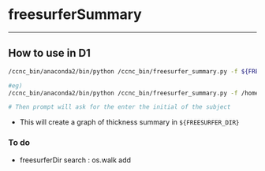 # freesurferSummary

---

## How to use in D1

```sh
/ccnc_bin/anaconda2/bin/python /ccnc_bin/freesurfer_summary.py -f ${FREESURFER_DIR}

#eg) 
/ccnc_bin/anaconda2/bin/python /ccnc_bin/freesurfer_summary.py -f /home/kangik/KANGIK/FREESURFER

# Then prompt will ask for the enter the initial of the subject
```

- This will create a graph of thickness summary in `${FREESURFER_DIR}`

### To do
- freesurferDir search : os.walk add


